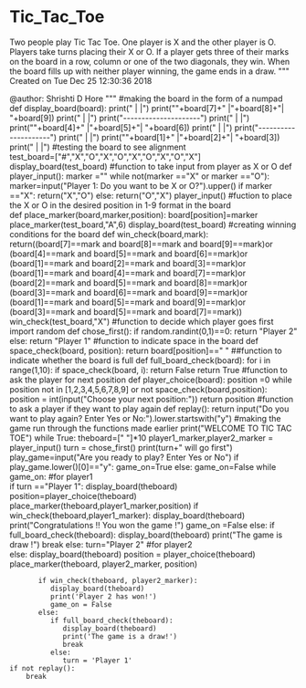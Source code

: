 # Tic_Tac_Toe
Two people play Tic Tac Toe. One player is X and the other player is O. Players take turns placing their X or O. If a player gets three of their marks on the board in a row, column or one of the two diagonals, they win. When the board fills up with neither player winning, the game ends in a draw.
"""
Created on Tue Dec 25 12:30:36 2018

@author: Shrishti D Hore
"""
#making the board in the form of a numpad
def display_board(board):
    print("  | |")
    print(""+board[7]+" |"+board[8]+"| "+board[9])
    print("  | |")
    print("---------------------")
    print("  | |")
    print(""+board[4]+" |"+board[5]+"| "+board[6])
    print("  | |")
    print("---------------------")
    print("  | |")
    print(""+board[1]+" |"+board[2]+"| "+board[3])
    print("  | |")
#testing the board to see alignment  
test_board=["#","X","O","X","O","X","O","X","O","X"]
display_board(test_board)
#function to take input from player as X or O
def player_input():
    marker =""
    while not(marker =="X" or marker =="O"):
        marker=input("Player 1: Do you want to be X or O?").upper()
    if marker =="X":
        return("X","O")
    else:
        return("O","X")
player_input() 
#fuction to place the X or O in the desired position in 1-9 format in the board      
def place_marker(board,marker,position):
    board[position]=marker
place_marker(test_board,"A",6)
display_board(test_board)
#creating winning conditions for the board
def win_check(board,mark):
    return((board[7]==mark and board[8]==mark and board[9]==mark)or
    (board[4]==mark and board[5]==mark and board[6]==mark)or
    (board[1]==mark and board[2]==mark and board[3]==mark)or
    (board[1]==mark and board[4]==mark and board[7]==mark)or
    (board[2]==mark and board[5]==mark and board[8]==mark)or
    (board[3]==mark and board[6]==mark and board[9]==mark)or
    (board[1]==mark and board[5]==mark and board[9]==mark)or
    (board[3]==mark and board[5]==mark and board[7]==mark))
win_check(test_board,"X")
#function to decide which player goes first
import random
def chose_first():
    if random.randint(0,1)==0:
        return "Player 2"
    else:
        return "Player 1"
#function to indicate space in the board 
def space_check(board, position):
    return board[position]==" "
##function to indicate whether the board is full
def full_board_check(board):
    for i in range(1,10):
        if space_check(board, i):
            return False
    return True
#function to ask the player for next position 
def player_choice(board):
    position =0
    while position not in [1,2,3,4,5,6,7,8,9] or not space_check(board,position):
        position = int(input("Choose your next position:"))
    return position
#function to ask a player if they want to play again 
def replay():
    return input("Do you want to play again? Enter Yes or No:").lower.startswith("y")
#making the game run through the functions made earlier
print("WELCOME TO TIC TAC TOE")
while True:
    theboard=[" "]*10
    player1_marker,player2_marker = player_input()
    turn = chose_first()
    print(turn+"  will go first")
    play_game=input("Are you ready to play? Enter Yes or No")
    if play_game.lower()[0]=="y":
        game_on=True
    else:
        game_on=False
    while game_on:
#for player1        
        if turn =="Player 1":
            display_board(theboard)
            position=player_choice(theboard)
            place_marker(theboard,player1_marker,position)
            if win_check(theboard,player1_marker):
                display_board(theboard)
                print("Congratulations !! You won the game !")
                game_on =False
            else:
                if full_board_check(theboard):
                    display_board(theboard)
                    print("The game is draw !")
                    break
                else:
                    turn="Player 2"
#for player2                    
        else:
           display_board(theboard)
           position = player_choice(theboard)
           place_marker(theboard, player2_marker, position)

           if win_check(theboard, player2_marker):
              display_board(theboard)
              print('Player 2 has won!')
              game_on = False
           else:
              if full_board_check(theboard):
                 display_board(theboard)
                 print('The game is a draw!')
                 break
              else:
                 turn = 'Player 1'
    if not replay():
        break 
